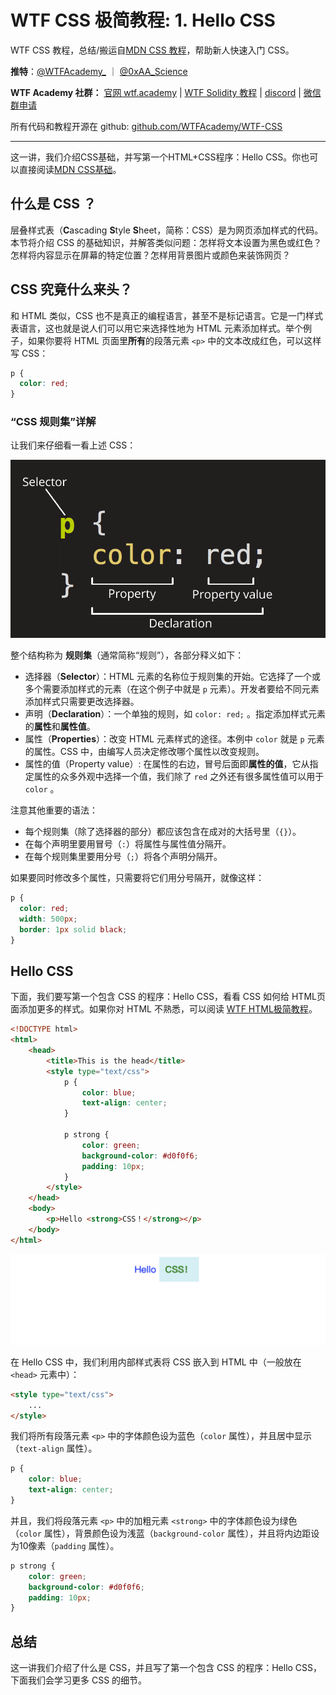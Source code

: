 # WTF CSS 极简教程: 1. Hello CSS

WTF CSS 教程，总结/搬运自[MDN CSS 教程](https://developer.mozilla.org/zh-CN/docs/Web/CSS)，帮助新人快速入门 CSS。

**推特**：[@WTFAcademy\_](https://twitter.com/WTFAcademy_) ｜ [@0xAA_Science](https://twitter.com/0xAA_Science)

**WTF Academy 社群：** [官网 wtf.academy](https://wtf.academy) | [WTF Solidity 教程](https://github.com/AmazingAng/WTFSolidity) | [discord](https://discord.wtf.academy) | [微信群申请](https://docs.google.com/forms/d/e/1FAIpQLSe4KGT8Sh6sJ7hedQRuIYirOoZK_85miz3dw7vA1-YjodgJ-A/viewform?usp=sf_link)

所有代码和教程开源在 github: [github.com/WTFAcademy/WTF-CSS](https://github.com/WTFAcademy/WTF-CSS)

---

这一讲，我们介绍CSS基础，并写第一个HTML+CSS程序：Hello CSS。你也可以直接阅读[MDN CSS基础](https://developer.mozilla.org/zh-CN/docs/Learn/CSS)。

## 什么是 CSS ？

层叠样式表（**C**ascading **S**tyle **S**heet，简称：CSS）是为网页添加样式的代码。本节将介绍 CSS 的基础知识，并解答类似问题：怎样将文本设置为黑色或红色？怎样将内容显示在屏幕的特定位置？怎样用背景图片或颜色来装饰网页？

## CSS 究竟什么来头？

和 HTML 类似，CSS 也不是真正的编程语言，甚至不是标记语言。它是一门样式表语言，这也就是说人们可以用它来选择性地为 HTML 元素添加样式。举个例子，如果你要将 HTML 页面里**所有**的段落元素 `<p>` 中的文本改成红色，可以这样写 CSS：

```css
p {
  color: red;
}
```

### “CSS 规则集”详解

让我们来仔细看一看上述 CSS：

![图解 CSS 声明](./img/1-1.png)

整个结构称为 **规则集**（通常简称“规则”），各部分释义如下：

- 选择器（**Selector**）：HTML 元素的名称位于规则集的开始。它选择了一个或多个需要添加样式的元素（在这个例子中就是 `p` 元素）。开发者要给不同元素添加样式只需要更改选择器。
- 声明（**Declaration**）：一个单独的规则，如 `color: red;` 。指定添加样式元素的**属性**和**属性值**。
- 属性（**Properties**）：改变 HTML 元素样式的途径。本例中 `color` 就是 `p` 元素的属性。CSS 中，由编写人员决定修改哪个属性以改变规则。
- 属性的值（Property value）: 在属性的右边，冒号后面即**属性的值**，它从指定属性的众多外观中选择一个值，我们除了 `red` 之外还有很多属性值可以用于 `color` 。

注意其他重要的语法：

- 每个规则集（除了选择器的部分）都应该包含在成对的大括号里（`{}`）。
- 在每个声明里要用冒号（`:`）将属性与属性值分隔开。
- 在每个规则集里要用分号（`;`）将各个声明分隔开。

如果要同时修改多个属性，只需要将它们用分号隔开，就像这样：

```css
p {
  color: red;
  width: 500px;
  border: 1px solid black;
}
```

## Hello CSS

下面，我们要写第一个包含 CSS 的程序：Hello CSS，看看 CSS 如何给 HTML页面添加更多的样式。如果你对 HTML 不熟悉，可以阅读 [WTF HTML极简教程](https://github.com/WTFAcademy/WTF-HTML)。

```html
<!DOCTYPE html>
<html>    
    <head>
        <title>This is the head</title>
        <style type="text/css">
            p {
                color: blue;
                text-align: center;
            }
    
            p strong {
                color: green;
                background-color: #d0f0f6;
                padding: 10px;
            }
        </style>    
    </head>
    <body>
        <p>Hello <strong>CSS！</strong></p>
    </body>
</html>
```

![Hello CSS](./img/1-2.png)

在 Hello CSS 中，我们利用内部样式表将 CSS 嵌入到 HTML 中（一般放在 `<head>` 元素中）：

```html
<style type="text/css">
    ...
</style>
```

我们将所有段落元素 `<p>` 中的字体颜色设为蓝色（`color` 属性），并且居中显示（`text-align` 属性）。

```css
p {
    color: blue;
    text-align: center;
}
```

并且，我们将段落元素 `<p>` 中的加粗元素 `<strong>` 中的字体颜色设为绿色（`color` 属性），背景颜色设为浅蓝（`background-color` 属性），并且将内边距设为10像素（`padding` 属性）。

```css
p strong {
    color: green;
    background-color: #d0f0f6;
    padding: 10px;
}
```

## 总结

这一讲我们介绍了什么是 CSS，并且写了第一个包含 CSS 的程序：Hello CSS，下面我们会学习更多 CSS 的细节。